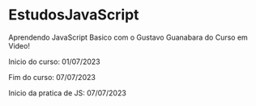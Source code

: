 # EstudosJavaScript
 Aprendendo JavaScript Basico com o Gustavo Guanabara do Curso em Video!

 Inicio do curso: 01/07/2023

 Fim do curso: 07/07/2023

 Inicio da pratica de JS: 07/07/2023